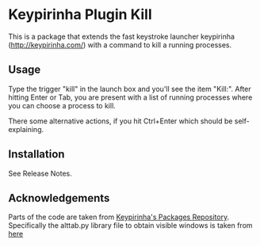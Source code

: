 Keypirinha Plugin Kill
=======================

This is a package that extends the fast keystroke launcher keypirinha (http://keypirinha.com/) with a command to kill a running processes.

## Usage

Type the trigger "kill" in the launch box and you'll see the item "Kill:". After hitting Enter or Tab, you are present with a list of running processes where you can choose a process to kill.

There some alternative actions, if you hit Ctrl+Enter which should be self-explaining.

## Installation
See Release Notes.

## Acknowledgements

Parts of the code are taken from [Keypirinha's Packages Repository](https://github.com/Keypirinha/Packages). Specifically the alttab.py library file to obtain visible windows is taken from [here](https://github.com/Keypirinha/Packages/blob/9e1a0645b16577a8cefd64510cbc15690ae8ceeb/TaskSwitcher/lib/alttab.py)

